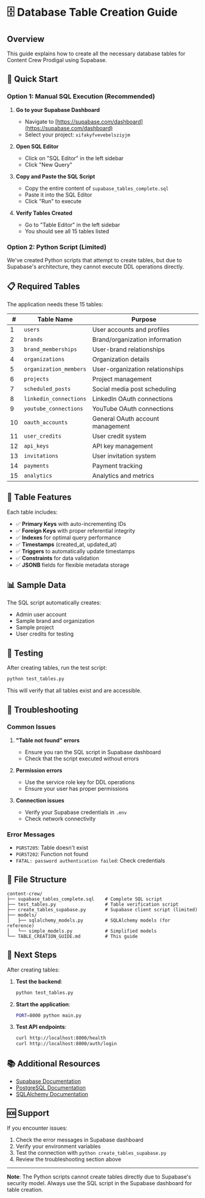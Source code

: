 # 🗄️ Database Table Creation Guide

## Overview

This guide explains how to create all the necessary database tables for Content Crew Prodigal using Supabase.

## 🚀 Quick Start

### Option 1: Manual SQL Execution (Recommended)

1. **Go to your Supabase Dashboard**
   - Navigate to [https://supabase.com/dashboard](https://supabase.com/dashboard)
   - Select your project: `xifakyfvevebelsziyjm`

2. **Open SQL Editor**
   - Click on "SQL Editor" in the left sidebar
   - Click "New Query"

3. **Copy and Paste the SQL Script**
   - Copy the entire content of `supabase_tables_complete.sql`
   - Paste it into the SQL Editor
   - Click "Run" to execute

4. **Verify Tables Created**
   - Go to "Table Editor" in the left sidebar
   - You should see all 15 tables listed

### Option 2: Python Script (Limited)

We've created Python scripts that attempt to create tables, but due to Supabase's architecture, they cannot execute DDL operations directly.

## 📋 Required Tables

The application needs these 15 tables:

| # | Table Name | Purpose |
|---|------------|---------|
| 1 | `users` | User accounts and profiles |
| 2 | `brands` | Brand/organization information |
| 3 | `brand_memberships` | User-brand relationships |
| 4 | `organizations` | Organization details |
| 5 | `organization_members` | User-organization relationships |
| 6 | `projects` | Project management |
| 7 | `scheduled_posts` | Social media post scheduling |
| 8 | `linkedin_connections` | LinkedIn OAuth connections |
| 9 | `youtube_connections` | YouTube OAuth connections |
| 10 | `oauth_accounts` | General OAuth account management |
| 11 | `user_credits` | User credit system |
| 12 | `api_keys` | API key management |
| 13 | `invitations` | User invitation system |
| 14 | `payments` | Payment tracking |
| 15 | `analytics` | Analytics and metrics |

## 🔧 Table Features

Each table includes:
- ✅ **Primary Keys** with auto-incrementing IDs
- ✅ **Foreign Keys** with proper referential integrity
- ✅ **Indexes** for optimal query performance
- ✅ **Timestamps** (created_at, updated_at)
- ✅ **Triggers** to automatically update timestamps
- ✅ **Constraints** for data validation
- ✅ **JSONB** fields for flexible metadata storage

## 📊 Sample Data

The SQL script automatically creates:
- Admin user account
- Sample brand and organization
- Sample project
- User credits for testing

## 🧪 Testing

After creating tables, run the test script:

```bash
python test_tables.py
```

This will verify that all tables exist and are accessible.

## 🚨 Troubleshooting

### Common Issues

1. **"Table not found" errors**
   - Ensure you ran the SQL script in Supabase dashboard
   - Check that the script executed without errors

2. **Permission errors**
   - Use the service role key for DDL operations
   - Ensure your user has proper permissions

3. **Connection issues**
   - Verify your Supabase credentials in `.env`
   - Check network connectivity

### Error Messages

- `PGRST205`: Table doesn't exist
- `PGRST202`: Function not found
- `FATAL: password authentication failed`: Check credentials

## 📁 File Structure

```
content-crew/
├── supabase_tables_complete.sql    # Complete SQL script
├── test_tables.py                  # Table verification script
├── create_tables_supabase.py       # Supabase client script (limited)
├── models/
│   ├── sqlalchemy_models.py        # SQLAlchemy models (for reference)
│   └── simple_models.py            # Simplified models
└── TABLE_CREATION_GUIDE.md         # This guide
```

## 🔄 Next Steps

After creating tables:

1. **Test the backend**:
   ```bash
   python test_tables.py
   ```

2. **Start the application**:
   ```bash
   PORT=8000 python main.py
   ```

3. **Test API endpoints**:
   ```bash
   curl http://localhost:8000/health
   curl http://localhost:8000/auth/login
   ```

## 📚 Additional Resources

- [Supabase Documentation](https://supabase.com/docs)
- [PostgreSQL Documentation](https://www.postgresql.org/docs/)
- [SQLAlchemy Documentation](https://docs.sqlalchemy.org/)

## 🆘 Support

If you encounter issues:

1. Check the error messages in Supabase dashboard
2. Verify your environment variables
3. Test the connection with `python create_tables_supabase.py`
4. Review the troubleshooting section above

---

**Note**: The Python scripts cannot create tables directly due to Supabase's security model. Always use the SQL script in the Supabase dashboard for table creation.

